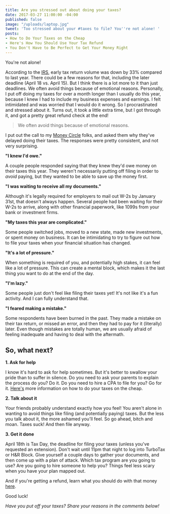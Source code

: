 ```yaml
---
title: Are you stressed out about doing your taxes?
date: 2017-03-27 11:00:00 -04:00
published: false
image: "/uploads/laptop.jpg"
tweet: 'Too stressed about your #taxes to file? You''re not alone! '
posts:
- How to Do Your Taxes on the Cheap
- Here's How You Should Use Your Tax Refund
- You Don't Have to Be Perfect to Get Your Money Right
---
```


You're not alone!

According to the [IRS](http://www.marketwatch.com/story/why-people-are-delaying-filing-their-taxes-this-year-2017-02-10), early tax return volume was down by 33% compared to last year. There could be a few reasons for that, including the later deadline (April 18 vs. April 15). But I think there is a lot more to it than just deadlines. We often avoid things because of emotional reasons. Personally, I put off doing my taxes for over a month longer than I usually do this year, because I knew I had to include my business expenses and earnings. I felt intimidated and was worried that I would do it wrong. So I procrastinated and stressed about it. Turns out, it took a little extra time, but I got through it, and got a pretty great refund check at the end!

> We often avoid things because of emotional reasons. 

I put out the call to my [Money Circle](http://www.maggiegermano.com/moneycircle) folks, and asked them why they've delayed doing their taxes. The responses were pretty consistent, and not very surprising.

**"I knew I'd owe."**

A couple people responded saying that they knew they'd owe money on their taxes this year. They weren't necessarily putting off filing in order to *avoid* paying, but they wanted to be able to save up the money first.

**"I was waiting to receive all my documents."**

Although it's legally required for employers to mail out W-2s by January 31st, that doesn't always happen. Several people had been waiting for their W-2s to arrive, along with other financial paperwork, like 1099s from your bank or investment firms.

**"My taxes this year are complicated."**

Some people switched jobs, moved to a new state, made new investments, or spent money on business. It can be intimidating to try to figure out how to file your taxes when your financial situation has changed.

**"It's a lot of pressure."**

When something is required of you, and potentially high stakes, it can feel like a lot of pressure. This can create a mental block, which makes it the last thing you want to do at the end of the day.

**"I'm lazy."**

Some people just don't feel like filing their taxes yet! It's not like it's a fun activity. And I can fully understand that.

**"I feared making a mistake."**

Some respondents have been burned in the past. They made a mistake on their tax return, or missed an error, and then they had to pay for it (literally) later. Even though mistakes are totally human, we are usually afraid of feeling inadequate and having to deal with the aftermath.

## So, what next?

**1. Ask for help**

I know it's hard to ask for help sometimes. But it's better to swallow your pride than to suffer in silence. Do you need to ask your parents to explain the process do you? Do it. Do you need to hire a CPA to file for you? Go for it. [Here's](https://www.maggiegermano.com/blog/how-to-do-your-taxes-on-the-cheap/) more information on how to do your taxes on the cheap.

**2. Talk about it**

Your friends probably understand exactly how you feel! You aren't alone in wanting to avoid things like filing (and potentially paying) taxes. But the less you talk about it, the more ashamed you'll feel. So go ahead, bitch and moan. Taxes suck! And then file anyway. 

**3. Get it done**

April 18th is Tax Day, the deadline for filing your taxes (unless you've requested an extension). Don't wait until 11pm that night to log into TurboTax or H&R Block. Give yourself a couple days to gather your documents, and then come up with a plan of attack. Which tax program are you going to use? Are you going to hire someone to help you? Things feel less scary when you have your plan mapped out.

And if you're getting a refund, learn what you should do with that money [here](https://www.maggiegermano.com/blog/heres-how-you-should-use-your-tax-refund/). 

Good luck!

*Have you put off your taxes? Share your reasons in the comments below!*